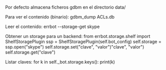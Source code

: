 Por defecto almacena ficheros gdbm en el directorio data/

Para ver el contenido (binario):
gdbm_dump ACLs.db

Leer el contenido:
errbot --storage-get skype



Obtener un storage para un backend:
from errbot.storage.shelf import ShelfStoragePlugin
ssp = ShelfStoragePlugin(self.bot_config)
self.storage = ssp.open("skype")
self.storage.set("clave", "valor")"clave", "valor")
self.storage.get("clave")


Listar claves:
for k in self._bot.storage.keys():
  print(k)
